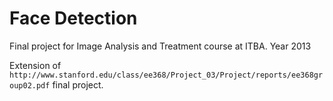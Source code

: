 Face Detection
=====================

Final project for Image Analysis and Treatment course at ITBA. Year 2013

Extension of `http://www.stanford.edu/class/ee368/Project_03/Project/reports/ee368group02.pdf` final project.
